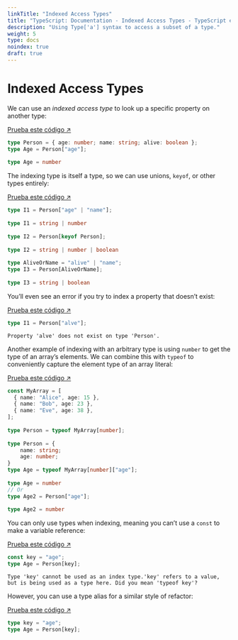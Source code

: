 ```yaml
---
linkTitle: "Indexed Access Types"
title: "TypeScript: Documentation - Indexed Access Types - TypeScript en Español"
description: "Using Type['a'] syntax to access a subset of a type."
weight: 5
type: docs
noindex: true
draft: true
---
```


# Indexed Access Types

We can use an *indexed access type* to look up a specific property on another type:

[Prueba este código ↗](https://www.typescriptlang.org/play#code/C4TwDgpgBAChBOBnA9gOygXigbygQwHMIAuKVAVwFsAjBAbjL0pKkWHgEtUCG8AbDgDcW1ZMj4Q86AL50AUKEhQAgkUywEKVAG0ARIQi6AuvID0pqJYB6AfiA)

```ts
type Person = { age: number; name: string; alive: boolean };
type Age = Person["age"];
     
type Age = number
```

The indexing type is itself a type, so we can use unions, `keyof`, or other types entirely:

[Prueba este código ↗](https://www.typescriptlang.org/play#code/C4TwDgpgBAChBOBnA9gOygXigbygQwHMIAuKVAVwFsAjBAbjL0pKkWHgEtUCG8AbDgDcW1ZMj4Q86AL50AUAHoFUALRqAxuWBqVc0JCgBJAIyZYCFKgDaAIkIQbUAD5QbqJg4C68pVD8A9AH45PXBoQwAmMzgkNCsAawgQZAAzc1jUb0VlAODQgwBBAWEAeXgAOQ8zO2KHZ1d3Zht5fXCAZmiLOKKhCDLK5izfXKA)

```ts
type I1 = Person["age" | "name"];
     
type I1 = string | number
 
type I2 = Person[keyof Person];
     
type I2 = string | number | boolean
 
type AliveOrName = "alive" | "name";
type I3 = Person[AliveOrName];
     
type I3 = string | boolean
```

You’ll even see an error if you try to index a property that doesn’t exist:

[Prueba este código ↗](https://www.typescriptlang.org/play#code/PTAEAEFMCdoe2gZwFygEwGYME4BQAXATwAdJQAFGROAO1AF5QBvUAQwHNJUaBXAWwBGMANygarPl1CJ80AJY12o1gBs5ANykC4cFZFZ0AvsNwhQAWksBjHvkvmCJMgEkAjAwpVaAbQBEqzV8AXWEgA)

```ts
type I1 = Person["alve"];
```

```text {filename="Generated error"}
Property 'alve' does not exist on type 'Person'.
```

Another example of indexing with an arbitrary type is using `number` to get the type of an array’s elements.
We can combine this with `typeof` to conveniently capture the element type of an array literal:

[Prueba este código ↗](https://www.typescriptlang.org/play#code/MYewdgzgLgBAsgTwIICcUEMEwLwwNoBQMMA3jGOgLYCmAXDAERIA2AlsNQwDQzoDmdGAEYArDAC+XIqXJVBDAEIgARt14D6AJgDMEqcTIUa9BgFEAbpx79B2gBx6CAXQDcBAlAQAHajAAK1CgQ4Dgwnj4gAGbwyGiYeGAArpTKga4EAPQZxDAAegD8Ht6+SAKh4dRRMagYCAnJqShOeAw2DOlZOQWZ2QDyKEU+MKXUmqEBQeAtbR3ZxAVAA)

```ts
const MyArray = [
  { name: "Alice", age: 15 },
  { name: "Bob", age: 23 },
  { name: "Eve", age: 38 },
];
 
type Person = typeof MyArray[number];
       
type Person = {
    name: string;
    age: number;
}
type Age = typeof MyArray[number]["age"];
     
type Age = number
// Or
type Age2 = Person["age"];
      
type Age2 = number
```

You can only use types when indexing, meaning you can’t use a `const` to make a variable reference:

[Prueba este código ↗](https://www.typescriptlang.org/play#code/PTAEAEFMCdoe2gZwFygEwFYDMAOdB2AFgE4AoAFwE8AHSUABRkTgDtQBeUAb1AEMBzSKhYBXALYAjGAG5QLXmKGhE5aAEsW-WbwA2agG5KJcODsi82AX2mkQoALSOAxiPKP7pJ6xWgA1pEoOUAAiAUhgmypaUABBQSDGJFYAbX9KAF1pIA)

```ts
const key = "age";
type Age = Person[key];
```

```text {filename="Generated error"}
Type 'key' cannot be used as an index type.'key' refers to a value, but is being used as a type here. Did you mean 'typeof key'?
```

However, you can use a type alias for a similar style of refactor:

[Prueba este código ↗](https://www.typescriptlang.org/play#code/C4TwDgpgBAChBOBnA9gOygXigbygQwHMIAuKVAVwFsAjBAbjL0pKkWHgEtUCG8AbDgDcW1ZMj4Q86AL50AUAHoFUALRqAxuWBqVc0JCgBrCCExQARIQjn5+6AEEiZuEjQBtYyAC6dIA)

```ts
type key = "age";
type Age = Person[key];
```
